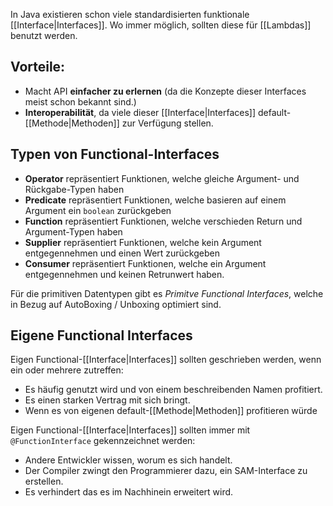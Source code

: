 In Java existieren schon viele standardisierten funktionale [[Interface|Interfaces]]. Wo immer möglich, sollten diese für [[Lambdas]] benutzt werden.

## Vorteile:
- Macht API **einfacher zu erlernen** (da die Konzepte dieser Interfaces meist schon bekannt sind.)
- **Interoperabilität**, da viele dieser [[Interface|Interfaces]] default-[[Methode|Methoden]] zur Verfügung stellen.

## Typen von Functional-Interfaces
- **Operator** repräsentiert Funktionen, welche gleiche Argument- und Rückgabe-Typen haben
- **Predicate** repräsentiert Funktionen, welche basieren auf einem Argument ein `boolean` zurückgeben
- **Function** repräsentiert Funktionen, welche verschieden Return und Argument-Typen haben
- **Supplier** repräsentiert Funktionen, welche kein Argument entgegennehmen und einen Wert zurückgeben
- **Consumer** repräsentiert Funktionen, welche ein Argument entgegennehmen und keinen Retrunwert haben.

Für die primitiven Datentypen gibt es *Primitve Functional Interfaces*, welche in Bezug auf AutoBoxing / Unboxing optimiert sind.


## Eigene Functional Interfaces
Eigen Functional-[[Interface|Interfaces]] sollten geschrieben werden, wenn ein oder mehrere zutreffen:
- Es häufig genutzt wird und von einem beschreibenden Namen profitiert.
- Es einen starken Vertrag mit sich bringt.
- Wenn es von eigenen default-[[Methode|Methoden]] profitieren würde

Eigen Functional-[[Interface|Interfaces]] sollten immer mit `@FunctionInterface` gekennzeichnet werden:
- Andere Entwickler wissen, worum es sich handelt.
- Der Compiler zwingt den Programmierer dazu, ein SAM-Interface zu erstellen.
- Es verhindert das es im Nachhinein erweitert wird.
 

